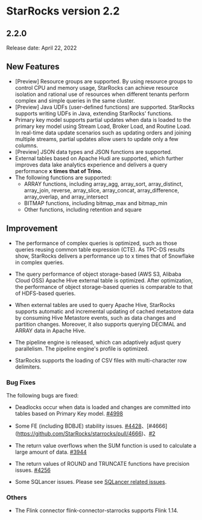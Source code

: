 # StarRocks version 2.2

## 2.2.0

Release date: April 22, 2022

## New Features

- [Preview] Resource groups are supported. By using resource groups to control CPU and memory usage, StarRocks can achieve resource isolation and rational use of resources when different tenants perform complex and simple queries in the same cluster.
- [Preview] Java UDFs (user-defined functions) are supported. StarRocks supports writing UDFs in Java, extending StarRocks' functions.
- Primary key model supports partial updates when data is loaded to the primary key model using Stream Load, Broker Load, and Routine Load.  In real-time data update scenarios such as updating orders and joining multiple streams, partial updates allow users to update only a few columns.
- [Preview] JSON data types and JSON functions are supported.
- External tables based on Apache Hudi are supported, which further improves data lake analytics experience and delivers a query performance **x** **times** **that of Trino.**
- The following functions are supported:
  - ARRAY functions, including array_agg, array_sort, array_distinct, array_join, reverse, array_slice, array_concat, array_difference, array_overlap, and array_intersect
  - BITMAP functions, including bitmap_max and bitmap_min
  - Other functions, including retention and square

## Improvement

- The performance of complex queries is optimized, such as those queries reusing common table expression (CTE). As TPC-DS results show, StarRocks delivers a performance up to x times that of Snowflake in complex queries.
- The query performance of object storage-based (AWS S3, Alibaba Cloud OSS) Apache Hive external table is optimized. After optimization, the performance of object storage-based queries is comparable to that of HDFS-based queries.
- When external tables are used to query Apache Hive, StarRocks supports automatic and incremental updating of cached metastore data by consuming Hive Metastore events, such as data changes and partition changes. Moreover, it also supports querying DECIMAL and ARRAY data in Apache Hive.
- The pipeline engine is released, which can adaptively adjust query parallelism. The pipeline engine's profile is optimized.

- StarRocks supports the loading of CSV files with multi-character row delimiters.

### Bug Fixes

The following bugs are fixed:

- Deadlocks occur when data is loaded and changes are committed into tables based on Primary Key model. [#4998](https://github.com/StarRocks/starrocks/pull/4998)

- Some FE (including BDBJE) stability issues. [#4428](https://github.com/StarRocks/starrocks/pull/4428)、[#4666] (https://github.com/StarRocks/starrocks/pull/4666)、[#2](https://github.com/StarRocks/bdb-je/pull/2)

- The return value overflows when the SUM function is used to calculate a large amount of data. [#3944](https://github.com/StarRocks/starrocks/pull/3944)

- The return values of ROUND and TRUNCATE functions have precision issues. [#4256](https://github.com/StarRocks/starrocks/pull/4256)

- Some SQLancer issues. Please see [SQLancer related issues](https://github.com/StarRocks/starrocks/issues?q=is%3Aissue++label%3Asqlancer++milestone%3A2.2).

### Others

- The Flink connector flink-connector-starrocks supports Flink 1.14.
